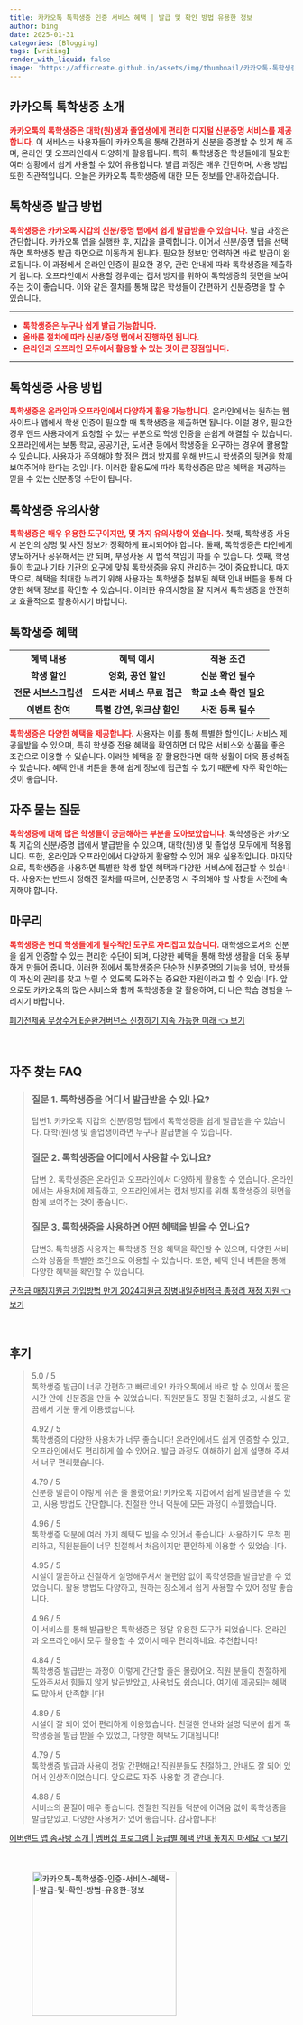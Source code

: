 ```yaml
---
title: 카카오톡 톡학생증 인증 서비스 혜택 | 발급 및 확인 방법 유용한 정보
author: bing
date: 2025-01-31
categories: [Blogging]
tags: [writing]
render_with_liquid: false
image: 'https://afficreate.github.io/assets/img/thumbnail/카카오톡-톡학생증-인증-서비스-혜택-|-발급-및-확인-방법-유용한-정보.webp'
---
```



<h2 id='카카오톡_톡학생증_소개'>카카오톡 톡학생증 소개</h2>

<p><b><span style="color: #ee2323;">카카오톡의 톡학생증은 대학(원)생과 졸업생에게 편리한 디지털 신분증명 서비스를 제공합니다.</span></b> 이 서비스는 사용자들이 카카오톡을 통해 간편하게 신분을 증명할 수 있게 해 주며, 온라인 및 오프라인에서 다양하게 활용됩니다. 특히, 톡학생증은 학생들에게 필요한 여러 상황에서 쉽게 사용할 수 있어 유용합니다. 발급 과정은 매우 간단하며, 사용 방법 또한 직관적입니다. 오늘은 카카오톡 톡학생증에 대한 모든 정보를 안내하겠습니다.</p>

<h2 id='톡학생증_발급_방법'>톡학생증 발급 방법</h2>

<p><b><span style="color: #ee2323;">톡학생증은 카카오톡 지갑의 신분/증명 탭에서 쉽게 발급받을 수 있습니다.</span></b> 발급 과정은 간단합니다. 카카오톡 앱을 실행한 후, 지갑을 클릭합니다. 이어서 신분/증명 탭을 선택하면 톡학생증 발급 화면으로 이동하게 됩니다. 필요한 정보만 입력하면 바로 발급이 완료됩니다. 이 과정에서 온라인 인증이 필요한 경우, 관련 안내에 따라 톡학생증을 제출하게 됩니다. 오프라인에서 사용할 경우에는 캡처 방지를 위하여 톡학생증의 뒷면을 보여주는 것이 좋습니다. 이와 같은 절차를 통해 많은 학생들이 간편하게 신분증명을 할 수 있습니다.</p>

<hr />

<ul>
    <li><b><span style="color: #ee2323;">톡학생증은 누구나 쉽게 발급 가능합니다.</span></b></li>
    <li><b><span style="color: #ee2323;">올바른 절차에 따라 신분/증명 탭에서 진행하면 됩니다.</span></b></li>
    <li><b><span style="color: #ee2323;">온라인과 오프라인 모두에서 활용할 수 있는 것이 큰 장점입니다.</span></b></li>
</ul>

<hr />

<h2 id='톡학생증_사용_방법'>톡학생증 사용 방법</h2>

<p><b><span style="color: #ee2323;">톡학생증은 온라인과 오프라인에서 다양하게 활용 가능합니다.</span></b> 온라인에서는 원하는 웹사이트나 앱에서 학생 인증이 필요할 때 톡학생증을 제출하면 됩니다. 이럴 경우, 필요한 경우 앤드 사용자에게 요청할 수 있는 부분으로 학생 인증을 손쉽게 해결할 수 있습니다. 오프라인에서는 보통 학교, 공공기관, 도서관 등에서 학생증을 요구하는 경우에 활용할 수 있습니다. 사용자가 주의해야 할 점은 캡처 방지를 위해 반드시 학생증의 뒷면을 함께 보여주어야 한다는 것입니다. 이러한 활용도에 따라 톡학생증은 많은 혜택을 제공하는 믿을 수 있는 신분증명 수단이 됩니다.</p>

<h2 id='톡학생증_유의사항'>톡학생증 유의사항</h2>

<p><b><span style="color: #ee2323;">톡학생증은 매우 유용한 도구이지만, 몇 가지 유의사항이 있습니다.</span></b> 첫째, 톡학생증 사용 시 본인의 성명 및 사진 정보가 정확하게 표시되어야 합니다. 둘째, 톡학생증은 타인에게 양도하거나 공유해서는 안 되며, 부정사용 시 법적 책임이 따를 수 있습니다. 셋째, 학생들이 학교나 기타 기관의 요구에 맞춰 톡학생증을 유지 관리하는 것이 중요합니다. 마지막으로, 혜택을 최대한 누리기 위해 사용자는 톡학생증 첨부된 혜택 안내 버튼을 통해 다양한 혜택 정보를 확인할 수 있습니다. 이러한 유의사항을 잘 지켜서 톡학생증을 안전하고 효율적으로 활용하시기 바랍니다.</p>

<h2 id='톡학생증_혜택'>톡학생증 혜택</h2>

<table>
    <tr>
        <td style="text-align: center; height: 17px;"><b>혜택 내용</b></td>
        <td style="text-align: center; height: 17px;"><b>혜택 예시</b></td>
        <td style="text-align: center; height: 17px;"><b>적용 조건</b></td>
    </tr>
    <tr>
        <td style="text-align: center; height: 17px;"><b>학생 할인</b></td>
        <td style="text-align: center; height: 17px;"><b>영화, 공연 할인</b></td>
        <td style="text-align: center; height: 17px;"><b>신분 확인 필수</b></td>
    </tr>
    <tr>
        <td style="text-align: center; height: 17px;"><b>전문 서브스크립션</b></td>
        <td style="text-align: center; height: 17px;"><b>도서관 서비스 무료 접근</b></td>
        <td style="text-align: center; height: 17px;"><b>학교 소속 확인 필요</b></td>
    </tr>
    <tr>
        <td style="text-align: center; height: 17px;"><b>이벤트 참여</b></td>
        <td style="text-align: center; height: 17px;"><b>특별 강연, 워크샵 할인</b></td>
        <td style="text-align: center; height: 17px;"><b>사전 등록 필수</b></td>
    </tr>
</table>

<p><b><span style="color: #ee2323;">톡학생증은 다양한 혜택을 제공합니다.</span></b> 사용자는 이를 통해 특별한 할인이나 서비스 제공을받을 수 있으며, 특히 학생증 전용 혜택을 확인하면 더 많은 서비스와 상품을 좋은 조건으로 이용할 수 있습니다. 이러한 혜택을 잘 활용한다면 대학 생활이 더욱 풍성해질 수 있습니다. 혜택 안내 버튼을 통해 쉽게 정보에 접근할 수 있기 때문에 자주 확인하는 것이 좋습니다.</p>

<h2 id='자주_묻는_질문'>자주 묻는 질문</h2>

<p><b><span style="color: #ee2323;">톡학생증에 대해 많은 학생들이 궁금해하는 부분을 모아보았습니다.</span></b> 톡학생증은 카카오톡 지갑의 신분/증명 탭에서 발급받을 수 있으며, 대학(원)생 및 졸업생 모두에게 적용됩니다. 또한, 온라인과 오프라인에서 다양하게 활용할 수 있어 매우 실용적입니다. 마지막으로, 톡학생증을 사용하면 특별한 학생 할인 혜택과 다양한 서비스에 접근할 수 있습니다. 사용자는 반드시 정해진 절차를 따르며, 신분증명 시 주의해야 할 사항을 사전에 숙지해야 합니다.</p>

<h2 id='마무리'>마무리</h2>

<p><b><span style="color: #ee2323;">톡학생증은 현대 학생들에게 필수적인 도구로 자리잡고 있습니다.</span></b> 대학생으로서의 신분을 쉽게 인증할 수 있는 편리한 수단이 되며, 다양한 혜택을 통해 학생 생활을 더욱 풍부하게 만들어 줍니다. 이러한 점에서 톡학생증은 단순한 신분증명의 기능을 넘어, 학생들이 자신의 권리를 찾고 누릴 수 있도록 도와주는 중요한 자원이라고 할 수 있습니다. 앞으로도 카카오톡의 많은 서비스와 함께 톡학생증을 잘 활용하여, 더 나은 학습 경험을 누리시기 바랍니다.</p>


<p><a class="click-button" title="폐가전제품 무상수거 E순환거버넌스 신청하기 지속 가능한 미래" href="https://afficreate.github.io/posts/%ED%8F%90%EA%B0%80%EC%A0%84%EC%A0%9C%ED%92%88-%EB%AC%B4%EC%83%81%EC%88%98%EA%B1%B0-E%EC%88%9C%ED%99%98%EA%B1%B0%EB%B2%84%EB%84%8C%EC%8A%A4-%EC%8B%A0%EC%B2%AD%ED%95%98%EA%B8%B0-%EC%A7%80%EC%86%8D-%EA%B0%80%EB%8A%A5%ED%95%9C-%EB%AF%B8%EB%9E%98/" rel="dofollow">폐가전제품 무상수거 E순환거버넌스 신청하기 지속 가능한 미래 👈 보기</a></p><br>
<h2 id='자주_찾는_FAQ'>자주 찾는 FAQ</h2>
<div itemscope="" itemtype="https://schema.org/FAQPage"> 
<blockquote> 
<div itemscope="" itemprop="mainEntity" itemtype="https://schema.org/Question"> 
<h3 itemprop="name">질문 1. 톡학생증을 어디서 발급받을 수 있나요?</h3> 
<div itemscope="" itemprop="acceptedAnswer" itemtype="https://schema.org/Answer"> 
<span itemprop="text"> 
<p>답변1. 카카오톡 지갑의 신분/증명 탭에서 톡학생증을 쉽게 발급받을 수 있습니다. 대학(원)생 및 졸업생이라면 누구나 발급받을 수 있습니다.</p> 
</span> 
</div> 
</div> 
<div itemscope="" itemprop="mainEntity" itemtype="https://schema.org/Question"> 
<h3 itemprop="name">질문 2. 톡학생증을 어디에서 사용할 수 있나요?</h3> 
<div itemscope="" itemprop="acceptedAnswer" itemtype="https://schema.org/Answer"> 
<span itemprop="text"> 
<p>답변 2. 톡학생증은 온라인과 오프라인에서 다양하게 활용할 수 있습니다. 온라인에서는 사용처에 제출하고, 오프라인에서는 캡처 방지를 위해 톡학생증의 뒷면을 함께 보여주는 것이 좋습니다.</p> 
</span> 
</div> 
</div> 
<div itemscope="" itemprop="mainEntity" itemtype="https://schema.org/Question"> 
<h3 itemprop="name">질문 3. 톡학생증을 사용하면 어떤 혜택을 받을 수 있나요?</h3> 
<div itemscope="" itemprop="acceptedAnswer" itemtype="https://schema.org/Answer"> 
<span itemprop="text"> 
<p>답변3. 톡학생증 사용자는 톡학생증 전용 혜택을 확인할 수 있으며, 다양한 서비스와 상품을 특별한 조건으로 이용할 수 있습니다. 또한, 혜택 안내 버튼을 통해 다양한 혜택을 확인할 수 있습니다.</p> 
</span> 
</div> 
</div> 
</blockquote> 
</div>
<p><a class="click-button" title="군적금 매칭지원금 가입방법 만기 2024지원금 장병내일준비적금 총정리 재정 지원" href="https://afficreate.github.io/posts/%EA%B5%B0%EC%A0%81%EA%B8%88-%EB%A7%A4%EC%B9%AD%EC%A7%80%EC%9B%90%EA%B8%88-%EA%B0%80%EC%9E%85%EB%B0%A9%EB%B2%95-%EB%A7%8C%EA%B8%B0-2024%EC%A7%80%EC%9B%90%EA%B8%88-%EC%9E%A5%EB%B3%91%EB%82%B4%EC%9D%BC%EC%A4%80%EB%B9%84%EC%A0%81%EA%B8%88-%EC%B4%9D%EC%A0%95%EB%A6%AC-%EC%9E%AC%EC%A0%95-%EC%A7%80%EC%9B%90/" rel="dofollow">군적금 매칭지원금 가입방법 만기 2024지원금 장병내일준비적금 총정리 재정 지원 👈 보기</a></p><br>
<h2 id='후기'>후기</h2>
<div itemscope itemtype="https://schema.org/Product">
  <blockquote>
  <div itemprop="review" itemscope itemtype="https://schema.org/Review">
      <div itemprop="reviewRating" itemscope itemtype="https://schema.org/Rating"> <span itemprop="ratingValue">5.0</span> / <span itemprop="bestRating">5</span> </div>
      <span itemprop="reviewBody">톡학생증 발급이 너무 간편하고 빠르네요! 카카오톡에서 바로 할 수 있어서 짧은 시간 안에 신분증을 만들 수 있었습니다. 직원분들도 정말 친절하셨고, 시설도 깔끔해서 기분 좋게 이용했습니다.</span>
  </div>
  <br>
  <div itemprop="review" itemscope itemtype="https://schema.org/Review">
      <div itemprop="reviewRating" itemscope itemtype="https://schema.org/Rating"> <span itemprop="ratingValue">4.92</span> / <span itemprop="bestRating">5</span> </div>
      <span itemprop="reviewBody">톡학생증의 다양한 사용처가 너무 좋습니다! 온라인에서도 쉽게 인증할 수 있고, 오프라인에서도 편리하게 쓸 수 있어요. 발급 과정도 이해하기 쉽게 설명해 주셔서 너무 편리했습니다.</span>
  </div>
  <br>
  <div itemprop="review" itemscope itemtype="https://schema.org/Review">
      <div itemprop="reviewRating" itemscope itemtype="https://schema.org/Rating"> <span itemprop="ratingValue">4.79</span> / <span itemprop="bestRating">5</span> </div>
      <span itemprop="reviewBody">신분증 발급이 이렇게 쉬운 줄 몰랐어요! 카카오톡 지갑에서 쉽게 발급받을 수 있고, 사용 방법도 간단합니다. 친절한 안내 덕분에 모든 과정이 수월했습니다.</span>
  </div>
  <br>
  <div itemprop="review" itemscope itemtype="https://schema.org/Review">
      <div itemprop="reviewRating" itemscope itemtype="https://schema.org/Rating"> <span itemprop="ratingValue">4.96</span> / <span itemprop="bestRating">5</span> </div>
      <span itemprop="reviewBody">톡학생증 덕분에 여러 가지 혜택도 받을 수 있어서 좋습니다! 사용하기도 무척 편리하고, 직원분들이 너무 친절해서 처음이지만 편안하게 이용할 수 있었습니다.</span>
  </div>
  <br>
  <div itemprop="review" itemscope itemtype="https://schema.org/Review">
      <div itemprop="reviewRating" itemscope itemtype="https://schema.org/Rating"> <span itemprop="ratingValue">4.95</span> / <span itemprop="bestRating">5</span> </div>
      <span itemprop="reviewBody">시설이 깔끔하고 친절하게 설명해주셔서 불편함 없이 톡학생증을 발급받을 수 있었습니다. 활용 방법도 다양하고, 원하는 장소에서 쉽게 사용할 수 있어 정말 좋습니다.</span>
  </div>
  <br>
  <div itemprop="review" itemscope itemtype="https://schema.org/Review">
      <div itemprop="reviewRating" itemscope itemtype="https://schema.org/Rating"> <span itemprop="ratingValue">4.96</span> / <span itemprop="bestRating">5</span> </div>
      <span itemprop="reviewBody">이 서비스를 통해 발급받은 톡학생증은 정말 유용한 도구가 되었습니다. 온라인과 오프라인에서 모두 활용할 수 있어서 매우 편리하네요. 추천합니다!</span>
  </div>
  <br>
  <div itemprop="review" itemscope itemtype="https://schema.org/Review">
      <div itemprop="reviewRating" itemscope itemtype="https://schema.org/Rating"> <span itemprop="ratingValue">4.84</span> / <span itemprop="bestRating">5</span> </div>
      <span itemprop="reviewBody">톡학생증 발급받는 과정이 이렇게 간단할 줄은 몰랐어요. 직원 분들이 친절하게 도와주셔서 힘들지 않게 발급받았고, 사용법도 쉽습니다. 여기에 제공되는 혜택도 많아서 만족합니다!</span>
  </div>
  <br>
  <div itemprop="review" itemscope itemtype="https://schema.org/Review">
      <div itemprop="reviewRating" itemscope itemtype="https://schema.org/Rating"> <span itemprop="ratingValue">4.89</span> / <span itemprop="bestRating">5</span> </div>
      <span itemprop="reviewBody">시설이 잘 되어 있어 편리하게 이용했습니다. 친절한 안내와 설명 덕분에 쉽게 톡학생증을 발급 받을 수 있었고, 다양한 혜택도 기대됩니다!</span>
  </div>
  <br>
  <div itemprop="review" itemscope itemtype="https://schema.org/Review">
      <div itemprop="reviewRating" itemscope itemtype="https://schema.org/Rating"> <span itemprop="ratingValue">4.79</span> / <span itemprop="bestRating">5</span> </div>
      <span itemprop="reviewBody">톡학생증 발급과 사용이 정말 간편해요! 직원분들도 친절하고, 안내도 잘 되어 있어서 인상적이었습니다. 앞으로도 자주 사용할 것 같습니다.</span>
  </div>
  <br>
  <div itemprop="review" itemscope itemtype="https://schema.org/Review">
      <div itemprop="reviewRating" itemscope itemtype="https://schema.org/Rating"> <span itemprop="ratingValue">4.88</span> / <span itemprop="bestRating">5</span> </div>
      <span itemprop="reviewBody">서비스의 품질이 매우 좋습니다. 친절한 직원들 덕분에 어려움 없이 톡학생증을 발급받았고, 다양한 사용처가 있어 좋습니다. 감사합니다!</span>
  </div>
  </blockquote>
</div>
<p><a class="click-button" title="에버랜드 앱 솜사탕 소개 | 멤버십 프로그램 | 등급별 혜택 안내 놓치지 마세요" href="https://afficreate.github.io/posts/%EC%97%90%EB%B2%84%EB%9E%9C%EB%93%9C-%EC%95%B1-%EC%86%9C%EC%82%AC%ED%83%95-%EC%86%8C%EA%B0%9C-%EB%A9%A4%EB%B2%84%EC%8B%AD-%ED%94%84%EB%A1%9C%EA%B7%B8%EB%9E%A8-%EB%93%B1%EA%B8%89%EB%B3%84-%ED%98%9C%ED%83%9D-%EC%95%88%EB%82%B4-%EB%86%93%EC%B9%98%EC%A7%80-%EB%A7%88%EC%84%B8%EC%9A%94/" rel="dofollow">에버랜드 앱 솜사탕 소개 | 멤버십 프로그램 | 등급별 혜택 안내 놓치지 마세요 👈 보기</a></p><br>
<figure class="image"><img src="https://afficreate.github.io/assets/img/thumbnail/카카오톡-톡학생증-인증-서비스-혜택-|-발급-및-확인-방법-유용한-정보.webp" alt="카카오톡-톡학생증-인증-서비스-혜택-|-발급-및-확인-방법-유용한-정보" width="256" height="256"></figure>